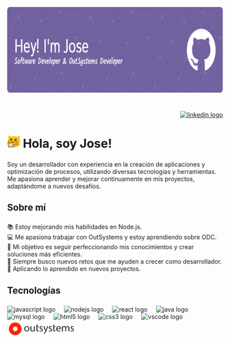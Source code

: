 <div align="center">
  <img height="200" src="/github-header-image.png"  />
</div>

###

<br clear="both">

<div align="right">
  <a href="https://www.linkedin.com/in/jose-av-v/" target="_blank">
    <img src="https://img.shields.io/static/v1?message=LinkedIn&logo=linkedin&label=&color=0077B5&logoColor=white&labelColor=&style=for-the-badge" height="30" alt="linkedin logo"  />
  </a>
</div>

# <img src="/meow_popcorn.gif" width="30"/>  Hola, soy Jose! 

###

<p align="left">Soy un desarrollador con experiencia en la creación de aplicaciones y optimización de procesos, utilizando diversas tecnologías y herramientas. Me apasiona aprender y mejorar continuamente en mis proyectos, adaptándome a nuevos desafíos.</p>

###

<h2 align="left">Sobre mí</h2>

###

<p align="left">📚 Estoy mejorando mis habilidades en Node.js.  <br>💻 Me apasiona trabajar con OutSystems y estoy aprendiendo sobre ODC.  <br>🎯 Mi objetivo es seguir perfeccionando mis conocimientos y crear soluciones más eficientes.  <br>🎲 Siempre busco nuevos retos que me ayuden a crecer como desarrollador.  <br>🌟 Aplicando lo aprendido en nuevos proyectos.</p>

###

<h2 align="left">Tecnologías</h2>

###

<div align="left">
  <img src="https://cdn.jsdelivr.net/gh/devicons/devicon/icons/javascript/javascript-original.svg" height="40" alt="javascript logo"  />
  <img width="12" />
  <img src="https://cdn.jsdelivr.net/gh/devicons/devicon/icons/nodejs/nodejs-original.svg" height="40" alt="nodejs logo"  />
  <img width="12" />
  <img src="https://cdn.jsdelivr.net/gh/devicons/devicon/icons/react/react-original.svg" height="40" alt="react logo"  />
  <img width="12" />
  <img src="https://cdn.jsdelivr.net/gh/devicons/devicon/icons/java/java-original.svg" height="40" alt="java logo"  />
  <img width="12" />
  <img src="https://cdn.jsdelivr.net/gh/devicons/devicon/icons/mysql/mysql-original.svg" height="40" alt="mysql logo"  />
  <img width="12" />
  <img src="https://cdn.jsdelivr.net/gh/devicons/devicon/icons/html5/html5-original.svg" height="40" alt="html5 logo"  />
  <img width="12" />
  <img src="https://cdn.jsdelivr.net/gh/devicons/devicon/icons/css3/css3-original.svg" height="40" alt="css3 logo"  />
  <img width="12" />
  <img src="https://cdn.jsdelivr.net/gh/devicons/devicon/icons/vscode/vscode-original.svg" height="40" alt="vscode logo"  />
  <img width="12" />
    <img src="/outsystems-logo.png" height="40" alt="OutSystems logo"  />
</div>

###

